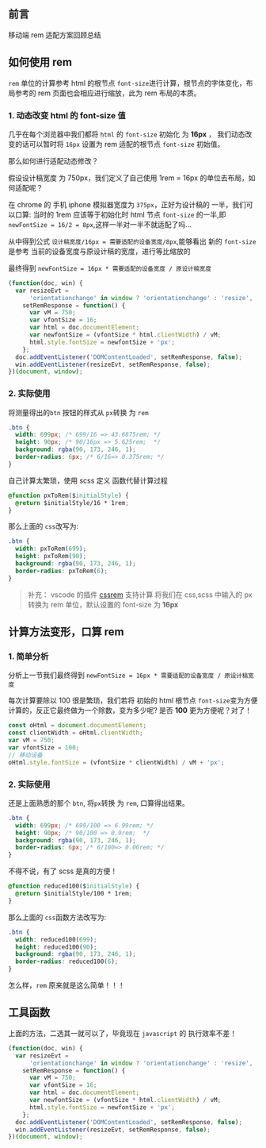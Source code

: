 ## 前言

移动端 rem 适配方案回顾总结

## 如何使用 rem

`rem` 单位的计算参考 html 的根节点 `font-size`进行计算，根节点的字体变化，布局参考的 rem 页面也会相应进行缩放，此为 rem 布局的本质。

### 1\. 动态改变 html 的 font-size 值

几乎在每个浏览器中我们都将 `html` 的 `font-size` 初始化 为 **16px** ， 我们动态改变的话可以暂时将 `16px` 设置为 rem 适配的根节点 `font-size` 初始值。

那么如何进行适配动态修改？

假设设计稿宽度 为 750px，我们定义了自己使用 1rem = 16px 的单位去布局，如何适配呢？

在 chrome 的 手机 iphone 模拟器宽度为 `375px`，正好为设计稿的 一半，我们可以口算: 当时的 1rem 应该等于初始化时 html 节点 `font-size` 的一半,即 `newFontSize = 16/2 = 8px`,这样一半对一半不就适配了吗...

从中得到公式 `设计稿宽度/16px = 需要适配的设备宽度/8px`,能够看出 新的 `font-size` 是参考 当前的设备宽度与原设计稿的宽度，进行等比缩放的

最终得到 `newFontSize = 16px * 需要适配的设备宽度 / 原设计稿宽度`

```js
(function(doc, win) {
  var resizeEvt =
      'orientationchange' in window ? 'orientationchange' : 'resize',
    setRemResponse = function() {
      var vM = 750;
      var vfontSize = 16;
      var html = doc.documentElement;
      var newfontSize = (vfontSize * html.clientWidth) / vM;
      html.style.fontSize = newfontSize + 'px';
    };
  doc.addEventListener('DOMContentLoaded', setRemResponse, false);
  win.addEventListener(resizeEvt, setRemResponse, false);
})(document, window);
```

### 2\. 实际使用

将测量得出的`btn` 按钮的样式从 `px`转换 为 `rem`

```css
.btn {
  width: 699px; /* 699/16 => 43.6875rem; */
  height: 90px; /* 90/16px => 5.625rem;  */
  background: rgba(90, 173, 246, 1);
  border-radius: 6px; /* 6/16=> 0.375rem; */
}
```

自己计算太繁琐，使用 scss 定义 函数代替计算过程

```css
@function pxToRem($initialStyle) {
  @return $initialStyle/16 * 1rem;
}
```

那么上面的 `css`改写为:

```css
.btn {
  width: pxToRem(699);
  height: pxToRem(90);
  background: rgba(90, 173, 246, 1);
  border-radius: pxToRem(6);
}
```

> 补充： vscode 的插件 [cssrem](https://marketplace.visualstudio.com/items?itemName=cipchk.cssrem) 支持计算 将我们在 css,scss 中输入的 px 转换为 rem 单位，默认设置的 font-size 为 **16px**

## 计算方法变形，口算 rem

### 1\. 简单分析

分析上一节我们最终得到 `newFontSize = 16px * 需要适配的设备宽度 / 原设计稿宽度`

每次计算要除以 100 很是繁琐，我们若将 初始的 html 根节点 `font-size`变为方便计算的，反正它最终做为一个除数，变为多少呢? 是否 **100** 更为方便呢？对了！

```js
const oHtml = document.documentElement;
const clientWidth = oHtml.clientWidth;
var vM = 750;
var vfontSize = 100;
// 移动设备
oHtml.style.fontSize = (vfontSize * clientWidth) / vM + 'px';
```

### 2\. 实际使用

还是上面熟悉的那个 `btn`, 将`px`转换 为 `rem`, 口算得出结果。

```css
.btn {
  width: 699px; /* 699/100 => 6.99rem; */
  height: 90px; /* 90/100 => 0.9rem;  */
  background: rgba(90, 173, 246, 1);
  border-radius: 6px; /* 6/100=> 0.06rem; */
}
```

不得不说，有了 scss 是真的方便！

```css
@function reduced100($initialStyle) {
  @return $initialStyle/100 * 1rem;
}
```

那么上面的 `css`函数方法改写为:

```css
.btn {
  width: reduced100(699);
  height: reduced100(90);
  background: rgba(90, 173, 246, 1);
  border-radius: reduced100(6);
}
```

怎么样，`rem` 原来就是这么简单！！！

## 工具函数

上面的方法，二选其一就可以了，毕竟现在 `javascript` 的 执行效率不差！

```js
(function(doc, win) {
  var resizeEvt =
      'orientationchange' in window ? 'orientationchange' : 'resize',
    setRemResponse = function() {
      var vM = 750;
      var vfontSize = 16;
      var html = doc.documentElement;
      var newfontSize = (vfontSize * html.clientWidth) / vM;
      html.style.fontSize = newfontSize + 'px';
    };
  doc.addEventListener('DOMContentLoaded', setRemResponse, false);
  win.addEventListener(resizeEvt, setRemResponse, false);
})(document, window);
```

